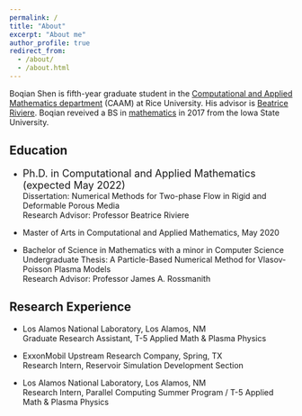 ```yaml
---
permalink: /
title: "About"
excerpt: "About me"
author_profile: true
redirect_from: 
  - /about/
  - /about.html
---
```


Boqian Shen is fifth-year graduate student in the [Computational and Applied Mathematics department](https://www.caam.rice.edu/) (CAAM) at Rice University. His advisor is [Beatrice Riviere](https://profiles.rice.edu/faculty/beatrice-riviere). Boqian reveived a BS in [mathematics](https://math.iastate.edu/) in 2017 from the Iowa State University.



## Education
*  <font size="4"> Ph.D. in Computational and Applied Mathematics (expected May 2022)</font> <br />
  Dissertation: Numerical Methods for Two-phase Flow in Rigid and Deformable Porous Media<br />
  Research Advisor: Professor Beatrice Riviere<br />

* Master of Arts in Computational and Applied Mathematics, May 2020<br />

* Bachelor of Science in Mathematics with a minor in Computer Science<br />
  Undergraduate Thesis: A Particle-Based Numerical Method for Vlasov-Poisson Plasma Models<br />
  Research Advisor: Professor James A. Rossmanith<br />


## Research Experience
* Los Alamos National Laboratory, Los Alamos, NM<br />
  Graduate Research Assistant, T-5 Applied Math & Plasma Physics<br />

* ExxonMobil Upstream Research Company, Spring, TX<br />
  Research Intern, Reservoir Simulation Development Section<br />

* Los Alamos National Laboratory, Los Alamos, NM<br />
  Research Intern, Parallel Computing Summer Program / T-5 Applied Math & Plasma Physics<br />